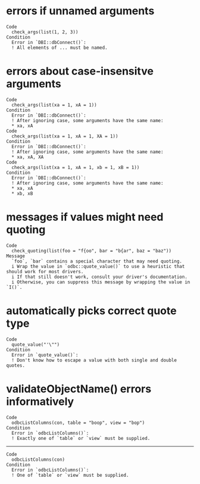 # errors if unnamed arguments

    Code
      check_args(list(1, 2, 3))
    Condition
      Error in `DBI::dbConnect()`:
      ! All elements of ... must be named.

# errors about case-insensitve arguments

    Code
      check_args(list(xa = 1, xA = 1))
    Condition
      Error in `DBI::dbConnect()`:
      ! After ignoring case, some arguments have the same name:
      * xa, xA
    Code
      check_args(list(xa = 1, xA = 1, XA = 1))
    Condition
      Error in `DBI::dbConnect()`:
      ! After ignoring case, some arguments have the same name:
      * xa, xA, XA
    Code
      check_args(list(xa = 1, xA = 1, xb = 1, xB = 1))
    Condition
      Error in `DBI::dbConnect()`:
      ! After ignoring case, some arguments have the same name:
      * xa, xA
      * xb, xB

# messages if values might need quoting

    Code
      check_quoting(list(foo = "f{oo", bar = "b{ar", baz = "baz"))
    Message
      `foo`, `bar` contains a special character that may need quoting.
      i Wrap the value in `odbc::quote_value()` to use a heuristic that should work for most drivers.
      i If that still doesn't work, consult your driver's documentation.
      i Otherwise, you can suppress this message by wrapping the value in `I()`.

# automatically picks correct quote type

    Code
      quote_value("'\"")
    Condition
      Error in `quote_value()`:
      ! Don't know how to escape a value with both single and double quotes.

# validateObjectName() errors informatively

    Code
      odbcListColumns(con, table = "boop", view = "bop")
    Condition
      Error in `odbcListColumns()`:
      ! Exactly one of `table` or `view` must be supplied.

---

    Code
      odbcListColumns(con)
    Condition
      Error in `odbcListColumns()`:
      ! One of `table` or `view` must be supplied.

